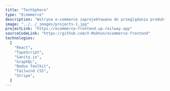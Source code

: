 ```yaml
---
title: "TechSphere"
type: "Ecommerce"
description: "Witryna e-commerce zaprojektowana do przeglądania produktów, zarządzania koszykiem i doświadczeń transakcyjnych. Stworzona przy użyciu React.js i zasilana przez Sanity.io jako headless CMS, platforma integruje GraphQL i wykorzystuje Redux Toolkit. Stripe jest zintegrowany w celu bezpiecznego przetwarzania płatności. Oprócz funkcji komercyjnych, platforma zawiera sekcję bloga. Witryna jest w pełni responsywna, zapewniając przyjazne dla użytkownika wrażenia na wszystkich rozmiarach ekranu."
image: "../../_images/projects-1.jpg"
projectLink: "https://ecommerce-frontend.up.railway.app"
sourceCodeLink: "https://github.com/V-Mokhun/ecommerce-frontend"
technologies:
  [
    "React",
    "TypeScript",
    "Sanity.io",
    "GraphQL",
    "Redux Toolkit",
    "Tailwind CSS",
    "Stripe",
  ]
---
```

